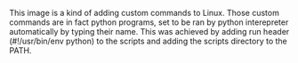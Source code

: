 This image is a kind of adding custom commands to Linux.
Those custom commands are in fact python programs, set to be ran by python interepreter automatically by typing their name.
This was achieved by adding run header (#!/usr/bin/env python) to the scripts and adding the scripts directory to the PATH.
